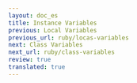 ```yaml
---
layout: doc_es
title: Instance Variables
previous: Local Variables
previous_url: ruby/locas-variables
next: Class Variables
next_url: ruby/class-variables
review: true
translated: true
---
```

